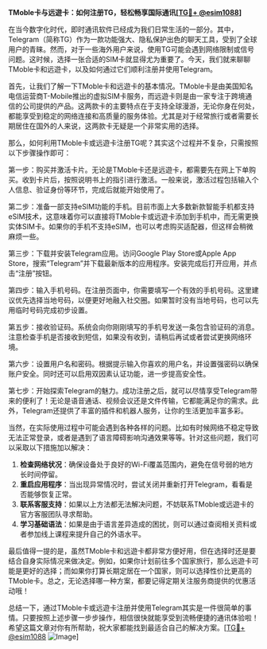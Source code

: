 **TMoble卡与远遊卡：如何注册TG，轻松畅享国际通讯[[TG💪+ @esim1088](https://t.me/s/esim1088)]**

在当今数字化时代，即时通讯软件已经成为我们日常生活的一部分。其中，Telegram（简称TG）作为一款功能强大、隐私保护出色的聊天工具，受到了全球用户的青睐。然而，对于一些海外用户来说，使用TG可能会遇到网络限制或信号问题。这时候，选择一张合适的SIM卡就显得尤为重要了。今天，我们就来聊聊TMoble卡和远遊卡，以及如何通过它们顺利注册并使用Telegram。

首先，让我们了解一下TMoble卡和远遊卡的基本情况。TMoble卡是由美国知名电信运营商T-Mobile推出的虚拟SIM卡服务，而远遊卡则是由一家专注于跨境通信的公司提供的产品。这两款卡的主要特点在于支持全球漫游，无论你身在何处，都能享受到稳定的网络连接和高质量的服务体验。尤其是对于经常旅行或者需要长期居住在国外的人来说，这两款卡无疑是一个非常实用的选择。

那么，如何利用TMoble卡或远遊卡注册TG呢？其实这个过程并不复杂，只需按照以下步骤操作即可：

第一步：购买并激活卡片。无论是TMoble卡还是远遊卡，都需要先在网上下单购买。收到卡片后，按照说明书上的指引进行激活。一般来说，激活过程包括输入个人信息、验证身份等环节，完成后就能开始使用了。

第二步：准备一部支持eSIM功能的手机。目前市面上大多数新款智能手机都支持eSIM技术，这意味着你可以直接将TMoble卡或远遊卡添加到手机中，而无需更换实体SIM卡。如果你的手机不支持eSIM，也可以考虑购买适配器，但这样会稍微麻烦一些。

第三步：下载并安装Telegram应用。访问Google Play Store或Apple App Store，搜索“Telegram”并下载最新版本的应用程序。安装完成后打开应用，并点击“注册”按钮。

第四步：输入手机号码。在注册页面中，你需要填写一个有效的手机号码。这里建议优先选择当地号码，以便更好地融入社交圈。如果暂时没有当地号码，也可以先用临时号码完成初步设置。

第五步：接收验证码。系统会向你刚刚填写的手机号发送一条包含验证码的消息。注意检查手机是否接收到短信，如果没有收到，请稍后再试或者尝试更换网络环境。

第六步：设置用户名和密码。根据提示输入你喜欢的用户名，并设置强密码以确保账户安全。同时还可以启用双因素认证功能，进一步提高安全性。

第七步：开始探索Telegram的魅力。成功注册之后，就可以尽情享受Telegram带来的便利了！无论是语音通话、视频会议还是文件传输，它都能满足你的需求。此外，Telegram还提供了丰富的插件和机器人服务，让你的生活更加丰富多彩。

当然，在实际使用过程中可能会遇到各种各样的问题。比如有时候网络不稳定导致无法正常登录，或者是遇到了语言障碍影响沟通效果等等。针对这些问题，我们可以采取以下措施加以解决：

1. **检查网络状况**：确保设备处于良好的Wi-Fi覆盖范围内，避免在信号弱的地方长时间停留。
2. **重启应用程序**：当出现异常情况时，尝试关闭并重新打开Telegram，看看是否能够恢复正常。
3. **联系客服支持**：如果以上方法都无法解决问题，不妨联系TMoble或远遊卡的官方客服团队寻求帮助。
4. **学习基础语法**：如果是由于语言差异造成的困扰，则可以通过查阅相关资料或者参加线上课程来提升自己的外语水平。

最后值得一提的是，虽然TMoble卡和远遊卡都非常方便好用，但在选择时还是要结合自身实际情况来做决定。例如，如果你计划前往多个国家旅行，那么远遊卡可能是更好的选择；而如果你打算长期定居在一个国家，则可以选择性价比更高的TMoble卡。总之，无论选择哪一种方案，都要记得定期关注服务商提供的优惠活动哦！

总结一下，通过TMoble卡或远遊卡注册并使用Telegram其实是一件很简单的事情。只要按照上述步骤一步步操作，相信很快就能享受到流畅便捷的通讯体验啦！希望这篇文章对你有所帮助，祝大家都能找到最适合自己的解决方案。[[TG💪+ @esim1088](https://t.me/s/esim1088) ![Image](https://i.postimg.cc/4NQfJmqS/Snipaste-2025-05-13-00-14-12.png)]